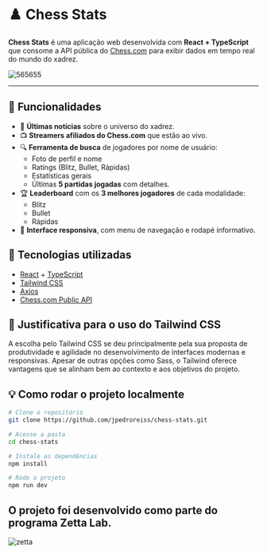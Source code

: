 # ♟️ Chess Stats

**Chess Stats** é uma aplicação web desenvolvida com **React + TypeScript** que consome a API pública do [Chess.com](https://www.chess.com/) para exibir dados em tempo real do mundo do xadrez.

![565655](https://github.com/user-attachments/assets/490ec871-cd59-400e-bf68-ff1e73777486)

---

## 📌 Funcionalidades

- 📰 **Últimas notícias** sobre o universo do xadrez.
- 📺 **Streamers afiliados do Chess.com** que estão ao vivo.
- 🔍 **Ferramenta de busca** de jogadores por nome de usuário:
  - Foto de perfil e nome
  - Ratings (Blitz, Bullet, Rápidas)
  - Estatísticas gerais
  - Últimas **5 partidas jogadas** com detalhes.
- 🏆 **Leaderboard** com os **3 melhores jogadores** de cada modalidade:
  - Blitz
  - Bullet
  - Rápidas
- 📱 **Interface responsiva**, com menu de navegação e rodapé informativo.


## 🚀 Tecnologias utilizadas

- [React](https://reactjs.org/) + [TypeScript](https://www.typescriptlang.org/)
- [Tailwind CSS](https://tailwindcss.com/)
- [Axios](https://axios-http.com/)
- [Chess.com Public API](https://www.chess.com/news/view/published-data-api)



## 🎨 Justificativa para o uso do Tailwind CSS

A escolha pelo Tailwind CSS se deu principalmente pela sua proposta de produtividade e agilidade no desenvolvimento de interfaces modernas e responsivas. Apesar de outras opções como Sass, o Tailwind oferece vantagens que se alinham bem ao contexto e aos objetivos do projeto.


## 💡 Como rodar o projeto localmente

```bash
# Clone o repositório
git clone https://github.com/jpedroreiss/chess-stats.git

# Acesse a pasta
cd chess-stats

# Instale as dependências
npm install

# Rode o projeto
npm run dev

```

## O projeto foi desenvolvido como parte do programa **Zetta Lab**.

![zetta](https://github.com/user-attachments/assets/41535cae-a33c-4c8e-938d-bb38bd4044d6)





